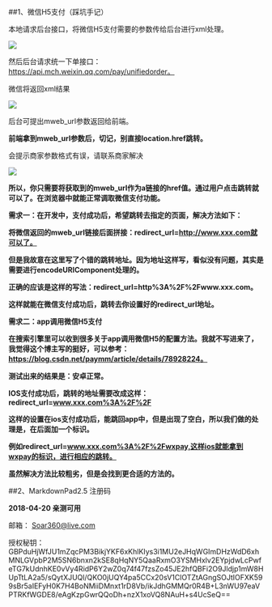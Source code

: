##1、微信H5支付（踩坑手记）

本地请求后台接口，将微信H5支付需要的参数传给后台进行xml处理。

![](https://i.imgur.com/O2np8NN.png)

然后后台请求统一下单接口：https://api.mch.weixin.qq.com/pay/unifiedorder。

微信将返回xml结果

![](https://i.imgur.com/igMZLW2.png)

后台可提出mweb_url参数返回给前端。

**前端拿到mweb_url参数后，切记，别直接location.href跳转。**

会提示商家参数格式有误，请联系商家解决

![](https://i.imgur.com/2QR0zGa.png)

**所以，你只需要将获取到的mweb_url作为a链接的href值。通过用户点击跳转就可以了。在浏览器中就能正常调取微信支付功能。**

**需求一：在开发中，支付成功后，希望跳转去指定的页面，解决方法如下：**

**将微信返回的mweb_url链接后面拼接：redirect_url=http://www.xxx.com就可以了。**

**但是我故意在这里写了个错的跳转地址。因为地址这样写，看似没有问题，其实是需要进行encodeURIComponent处理的。**

**正确的应该是这样的写法：redirect_url=http%3A%2F%2Fwww.xxx.com。**

**这样就能在微信支付成功后，跳转去你设置好的redirect_url地址。**


**需求二：app调用微信H5支付**

**在搜索引擎里可以收到很多关于app调用微信H5的配置方法。我就不写进来了，我觉得这个博主写的挺好，可以参考：https://blog.csdn.net/paymm/article/details/78928224。**

**测试出来的结果是：安卓正常。**

**IOS支付成功后，跳转的地址需要改成这样：redirect_url=www.xxx.com%3A%2F%2F**

**这样的设置在ios支付成功后，能跳回app中，但是出现了空白，所以我们做的处理是，在后面加一个标识。**

**例如redirect_url=www.xxx.com%3A%2F%2Fwxpay,这样ios就能拿到wxpay的标识，进行相应的跳转。**

**虽然解决方法比较粗劣，但是会找到更合适的方法的。**

##2、MarkdownPad2.5 注册码

**2018-04-20 亲测可用**

邮箱：
Soar360@live.com

授权秘钥：
GBPduHjWfJU1mZqcPM3BikjYKF6xKhlKIys3i1MU2eJHqWGImDHzWdD6xhMNLGVpbP2M5SN6bnxn2kSE8qHqNY5QaaRxmO3YSMHxlv2EYpjdwLcPwfeTG7kUdnhKE0vVy4RidP6Y2wZ0q74f47fzsZo45JE2hfQBFi2O9Jldjp1mW8HUpTtLA2a5/sQytXJUQl/QKO0jUQY4pa5CCx20sV1ClOTZtAGngSOJtIOFXK599sBr5aIEFyH0K7H4BoNMiiDMnxt1rD8Vb/ikJdhGMMQr0R4B+L3nWU97eaVPTRKfWGDE8/eAgKzpGwrQQoDh+nzX1xoVQ8NAuH+s4UcSeQ==